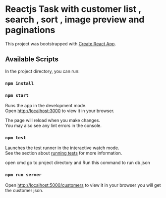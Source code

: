 # Reactjs Task with customer list , search , sort , image preview and paginations

This project was bootstrapped with [Create React App](https://github.com/facebook/create-react-app).

## Available Scripts

In the project directory, you can run:

### `npm install`
### `npm start`


Runs the app in the development mode.\
Open [http://localhost:3000](http://localhost:3000) to view it in your browser.

The page will reload when you make changes.\
You may also see any lint errors in the console.

### `npm test`

Launches the test runner in the interactive watch mode.\
See the section about [running tests](https://facebook.github.io/create-react-app/docs/running-tests) for more information.


open cmd go to project directory and Run this command to run db.json
### `npm run server`

Open [ http://localhost:5000/customers]( http://localhost:5000/customers) to view it in your browser you will get the customer json.




